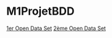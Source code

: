 # M1ProjetBDD

[1er Open Data Set](https://public.opendatasoft.com/explore/dataset/les-naissances-en-2015/)
[2ème Open Data Set](https://public.opendatasoft.com/explore/dataset/contours-simplifies-des-departements-francais-2015/)


